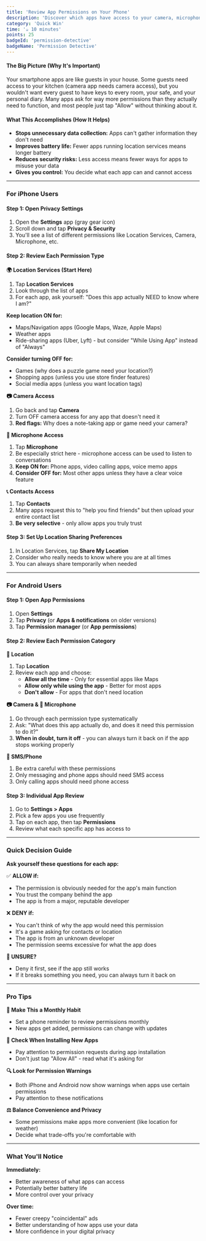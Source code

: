 ```yaml
---
title: 'Review App Permissions on Your Phone'
description: 'Discover which apps have access to your camera, microphone, contacts, and location.'
category: 'Quick Win'
time: '☕️ 10 minutes'
points: 25
badgeId: 'permission-detective'
badgeName: 'Permission Detective'
---
```


#### The Big Picture (Why It's Important)
Your smartphone apps are like guests in your house. Some guests need access to your kitchen (camera app needs camera access), but you wouldn't want every guest to have keys to every room, your safe, and your personal diary. Many apps ask for way more permissions than they actually need to function, and most people just tap "Allow" without thinking about it.

#### What This Accomplishes (How It Helps)
* **Stops unnecessary data collection:** Apps can't gather information they don't need
* **Improves battery life:** Fewer apps running location services means longer battery
* **Reduces security risks:** Less access means fewer ways for apps to misuse your data
* **Gives you control:** You decide what each app can and cannot access

---

### For iPhone Users

#### Step 1: Open Privacy Settings
1. Open the **Settings** app (gray gear icon)
2. Scroll down and tap **Privacy & Security**
3. You'll see a list of different permissions like Location Services, Camera, Microphone, etc.

#### Step 2: Review Each Permission Type

**🌍 Location Services (Start Here)**
1. Tap **Location Services**
2. Look through the list of apps
3. For each app, ask yourself: "Does this app actually NEED to know where I am?"

**Keep location ON for:**
* Maps/Navigation apps (Google Maps, Waze, Apple Maps)
* Weather apps
* Ride-sharing apps (Uber, Lyft) - but consider "While Using App" instead of "Always"

**Consider turning OFF for:**
* Games (why does a puzzle game need your location?)
* Shopping apps (unless you use store finder features)
* Social media apps (unless you want location tags)

**📷 Camera Access**
1. Go back and tap **Camera**
2. Turn OFF camera access for any app that doesn't need it
3. **Red flags:** Why does a note-taking app or game need your camera?

**🎤 Microphone Access**
1. Tap **Microphone**
2. Be especially strict here - microphone access can be used to listen to conversations
3. **Keep ON for:** Phone apps, video calling apps, voice memo apps
4. **Consider OFF for:** Most other apps unless they have a clear voice feature

**📞 Contacts Access**
1. Tap **Contacts**
2. Many apps request this to "help you find friends" but then upload your entire contact list
3. **Be very selective** - only allow apps you truly trust

#### Step 3: Set Up Location Sharing Preferences
1. In Location Services, tap **Share My Location**
2. Consider who really needs to know where you are at all times
3. You can always share temporarily when needed

---

### For Android Users

#### Step 1: Open App Permissions
1. Open **Settings**
2. Tap **Privacy** (or **Apps & notifications** on older versions)
3. Tap **Permission manager** (or **App permissions**)

#### Step 2: Review Each Permission Category

**📍 Location**
1. Tap **Location**
2. Review each app and choose:
   * **Allow all the time** - Only for essential apps like Maps
   * **Allow only while using the app** - Better for most apps
   * **Don't allow** - For apps that don't need location

**📷 Camera & 🎤 Microphone**
1. Go through each permission type systematically
2. Ask: "What does this app actually do, and does it need this permission to do it?"
3. **When in doubt, turn it off** - you can always turn it back on if the app stops working properly

**📱 SMS/Phone**
1. Be extra careful with these permissions
2. Only messaging and phone apps should need SMS access
3. Only calling apps should need phone access

#### Step 3: Individual App Review
1. Go to **Settings > Apps**
2. Pick a few apps you use frequently
3. Tap on each app, then tap **Permissions**
4. Review what each specific app has access to

---

### Quick Decision Guide

**Ask yourself these questions for each app:**

✅ **ALLOW if:**
* The permission is obviously needed for the app's main function
* You trust the company behind the app
* The app is from a major, reputable developer

❌ **DENY if:**
* You can't think of why the app would need this permission
* It's a game asking for contacts or location
* The app is from an unknown developer
* The permission seems excessive for what the app does

**🤔 UNSURE?**
* Deny it first, see if the app still works
* If it breaks something you need, you can always turn it back on

---

### Pro Tips

**🔄 Make This a Monthly Habit**
* Set a phone reminder to review permissions monthly
* New apps get added, permissions can change with updates

**📱 Check When Installing New Apps**
* Pay attention to permission requests during app installation
* Don't just tap "Allow All" - read what it's asking for

**🔍 Look for Permission Warnings**
* Both iPhone and Android now show warnings when apps use certain permissions
* Pay attention to these notifications

**⚖️ Balance Convenience and Privacy**
* Some permissions make apps more convenient (like location for weather)
* Decide what trade-offs you're comfortable with

---

### What You'll Notice

**Immediately:**
* Better awareness of what apps can access
* Potentially better battery life
* More control over your privacy

**Over time:**
* Fewer creepy "coincidental" ads
* Better understanding of how apps use your data
* More confidence in your digital privacy
